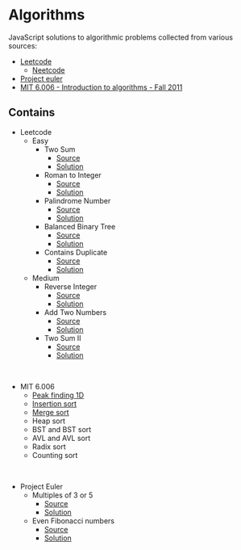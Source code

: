 # Algorithms

JavaScript solutions to algorithmic problems collected from various sources:
- [Leetcode](https://leetcode.com)
  - [Neetcode](https://neetcode.io)
- [Project euler](https://projecteuler.net/)
- [MIT 6.006 - Introduction to algorithms - Fall 2011](https://ocw.mit.edu/courses/electrical-engineering-and-computer-science/6-006-introduction-to-algorithms-fall-2011/index.htm)



## Contains

- Leetcode
  - Easy
    - Two Sum
      - [Source](https://leetcode.com/problems/two-sum/)
      - [Solution](./leetcode/twoSum.js)
    - Roman to Integer
      - [Source](https://leetcode.com/problems/roman-to-integer/)
      - [Solution](./leetcode/romanToInt.js)
    - Palindrome Number
      - [Source](https://leetcode.com/problems/palindrome-number/)
      - [Solution](./leetcode/isPalindrome.js)
    - Balanced Binary Tree
      - [Source](https://leetcode.com/problems/balanced-binary-tree/)
      - [Solution](./leetcode/isBalanced.js)
    - Contains Duplicate
      - [Source](https://leetcode.com/problems/contains-duplicate/)
      - [Solution](./leetcode/containsDuplicate.js)
  - Medium
    - Reverse Integer
      - [Source](https://leetcode.com/problems/reverse-integer/)
      - [Solution](./leetcode/reverse.js)
    - Add Two Numbers
      - [Source](https://leetcode.com/problems/add-two-numbers/)
      - [Solution](./leetcode/addTwoNumbers.js)
    - Two Sum II
      - [Source](https://leetcode.com/problems/two-sum-ii-input-array-is-sorted/)
      - [Solution](./leetcode/twoSum2.js)

<br/>

- MIT 6.006
  - [Peak finding 1D](./6006/peakFinding1D.js)
  - [Insertion sort](./6006/insertionSort.js)
  - [Merge sort](./6006/mergeSort.js)
  - Heap sort
  - BST and BST sort
  - AVL and AVL sort
  - Radix sort
  - Counting sort


<br/>

- Project Euler
  - Multiples of 3 or 5
    - [Source](https://projecteuler.net/problem=1)
    - [Solution](./euler/sumOfMultiples.js)
  - Even Fibonacci numbers
    - [Source](https://projecteuler.net/problem=2)
    - [Solution](./euler/fibonacciEvenSum.js)